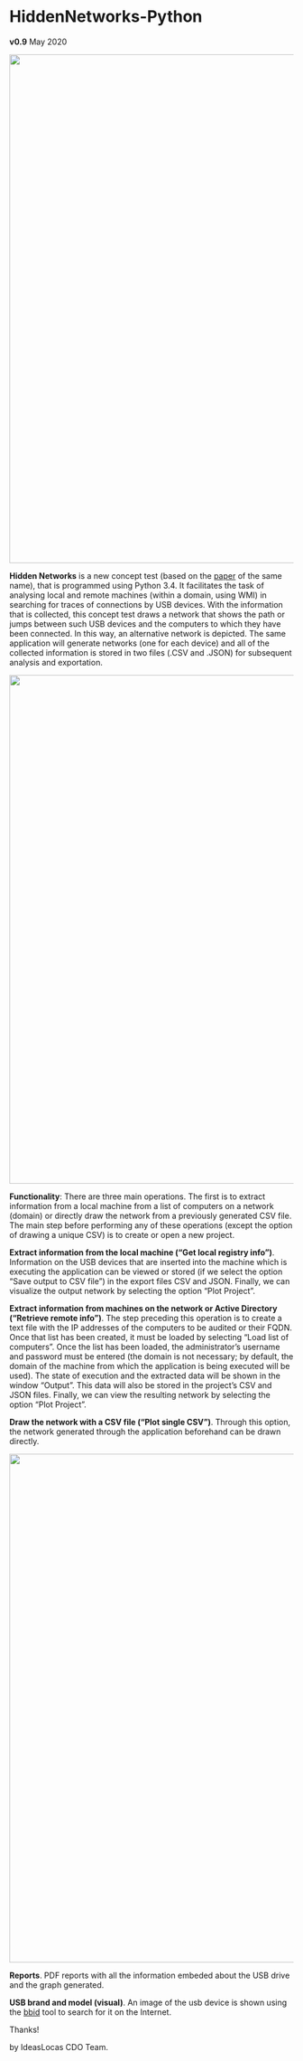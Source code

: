 # **HiddenNetworks-Python**
**v0.9** May 2020

<img src="https://github.com/ElevenPaths/HiddenNetworks-Python/blob/master/README_data/HiddenNetworks_Graph_USB.png" width="900">

**Hidden Networks** is a new concept test (based on the [paper](https://github.com/ElevenPaths/HiddenNetworks-Python/blob/master/whitepaper/HiddenNetworks_Paper.pdf) of the same name), that is programmed using Python 3.4. It facilitates the task of analysing local and remote machines (within a domain, using WMI) in searching for traces of connections by USB devices. With the information that is collected, this concept test draws a network that shows the path or jumps between such USB devices and the computers to which they have been connected. In this way, an alternative network is depicted. The same application will generate networks (one for each device) and all of the collected information is stored in two files (.CSV and .JSON) for subsequent analysis and exportation. 

<img src="https://github.com/ElevenPaths/HiddenNetworks-Python/blob/master/README_data/HiddenNetworks_NewFrontend.png" width="900">

**Functionality**: There are three main operations. The first is to extract information from a local machine from a list of computers on a network (domain) or directly draw the network from a previously generated CSV file. The main step before performing any of these operations (except the option of drawing a unique CSV) is to create or open a new project.

**Extract information from the local machine (“Get local registry info”)**. Information on the USB devices that are inserted       into the machine which is executing the application can be viewed or stored (if we select the option “Save output to CSV       file”) in the export files CSV and JSON. Finally, we can visualize the output network by selecting the option “Plot           Project”. 

**Extract information from machines on the network or Active Directory (“Retrieve remote info”)**. The step preceding this operation is to create a text file with the IP addresses of the computers to be audited or their FQDN. Once that list has been created, it must be loaded by selecting “Load list of computers”. Once the list has been loaded, the administrator’s username and password must be entered (the domain is not necessary; by default, the domain of the machine from which the application is being executed will be used). The state of execution and the extracted data will be shown in the window “Output”. This data will also be stored in the project’s CSV and JSON files. Finally, we can view the resulting network by selecting the option “Plot Project”.

**Draw the network with a CSV file (“Plot single CSV”)**. Through this option, the network generated through the application beforehand can be drawn directly.

<img src="https://github.com/ElevenPaths/HiddenNetworks-Python/blob/master/README_data/HiddenNetworks_GraphDetail.png" width="900">

**Reports**. PDF reports with all the information embeded about the USB drive and the graph generated.

**USB brand and model (visual)**. An image of the usb device is shown using the [bbid](https://github.com/ostrolucky/Bulk-Bing-Image-downloader) tool to search for it on the Internet. 


Thanks!

by IdeasLocas CDO Team.
